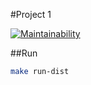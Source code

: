 #Project 1 

[![Maintainability](https://api.codeclimate.com/v1/badges/21d1fc6ba68de786a487/maintainability)](https://codeclimate.com/github/Pendalf2004/java-project-61/maintainability)

##Run
```bash
make run-dist
```